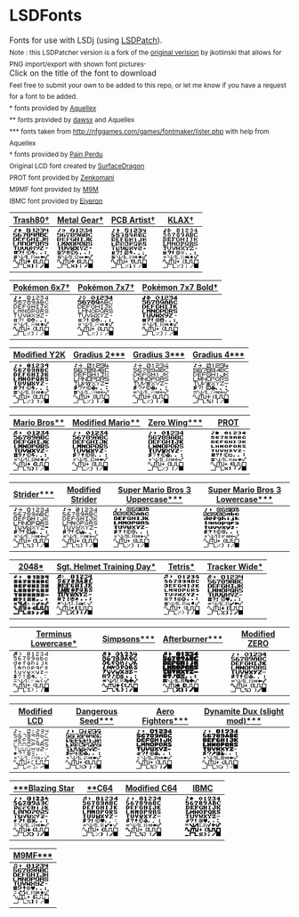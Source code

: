 # LSDFonts
[//]: # (fuck lol)
Fonts for use with LSDj (using [LSDPatch](https://github.com/eiyeron/lsdpatch)).<br />
<sub>Note : this LSDPatcher version is a fork of the [original verision](https://github.com/jkotlinski/lsdpatch) by jkotlinski that allows for PNG import/export with shown font pictures</sub>.<br />
Click on the title of the font to download<br />
<sub>Feel free to submit your own to be added to this repo, or let me know if you have a request for a font to be added.</sub><br />
<sub>\* fonts provided by [Aquellex](https://soundcloud.com/aquellex) </sub><br />
<sub>\*\* fonts provided by [dawsx](http://chipmusic.org/forums/topic/10946/custom-lsdj-fonts/) and Aquellex</sub><br />
<sub>\*\*\* fonts taken from http://nfggames.com/games/fontmaker/lister.php with help from Aquellex</sub><br />
<sub>† fonts provided by [Pain Perdu](https://soundcloud.com/pain-perdu)</sub><br />
<sub>Original LCD font created by [SurfaceDragon](http://chipmusic.org/forums/topic/4916/lsdj-ips-graphics-patch-more/)</sub><br />
<sub>PROT font provided by [Zenkomani](https://soundcloud.com/zenkomani)</sub><br />
<sub>M9MF font provided by [M9M](https://soundcloud.com/m9m_chiptune)</sub><br />
<sub>IBMC font provided by [Eiyeron](https://github.com/Eiyeron/)</sub><br />


 [Trash80†](https://github.com/urbster1/lsdfonts/raw/master/fonts/TR80.lsdfnt) | [Metal Gear†](https://github.com/urbster1/lsdfonts/raw/master/fonts/GEAR.lsdfnt) |  [PCB Artist†](https://github.com/urbster1/lsdfonts/raw/master/fonts/PCB.lsdfnt) | [KLAX†](https://github.com/urbster1/lsdfonts/raw/master/fonts/KLAX.lsdfnt)
------------------- | -------------- | ---------------- | ----------------- |
![TR80](png/TR80.png) | ![GEAR](png/GEAR.png) | ![PCB](png/PCB.png) | ![KLAX](png/KLAX.png) | 

 [Pokémon 6x7†](https://github.com/urbster1/lsdfonts/raw/master/fonts/PKMN.lsdfnt) | [Pokémon 7x7†](https://github.com/urbster1/lsdfonts/raw/master/fonts/PKRE.lsdfnt) | [Pokémon 7x7 Bold†](https://github.com/urbster1/lsdfonts/raw/master/fonts/PKBD.lsdfnt) | 
------------------- | ------------------- | ------------------- | 
|![PKMN](png/PKMN.png) |![PKRE](png/PKRE.png) | ![PKBD](png/PKBD.png) |

[Modified Y2K](https://github.com/urbster1/lsdfonts/raw/master/fonts/COOL.lsdfnt) | [Gradius 2\*\*\*](https://github.com/urbster1/lsdfonts/raw/master/fonts/GRD2.lsdfnt) | [Gradius 3\*\*\*](https://github.com/urbster1/lsdfonts/raw/master/fonts/GRD3.lsdfnt) | [Gradius 4\*\*\*](https://github.com/urbster1/lsdfonts/raw/master/fonts/GRD4.lsdfnt)
------------------- | ---------------- | ---------------- | ----------------
![COOL](png/COOL.png) | ![GRD2](png/GRD2.png) | ![GRD3](png/GRD3.png) | ![GRD4](png/GRD4.png)

[Mario Bros\*\*](https://github.com/urbster1/lsdfonts/raw/master/fonts/dawsx%20-%20Super%20Mario%20Bros..lsdfnt) | [Modified Mario\*\*](https://github.com/urbster1/lsdfonts/raw/master/fonts/MRIO.lsdfnt) | [Zero Wing\*\*\*](https://github.com/urbster1/lsdfonts/raw/master/fonts/ZERO.lsdfnt) | [PROT](https://github.com/urbster1/lsdfonts/raw/master/fonts/PROT.lsdfnt) | 
------------ | ---------------- | ------------ | ---------
![MRIO](png/MRIO1.png) | ![MRIO](png/MRIO.png) | ![ZERO](png/ZERO.png) | ![PROT](png/PROT.png) |

[Strider\*\*\*](https://github.com/urbster1/lsdfonts/raw/master/fonts/STRI.lsdfnt) | [Modified Strider](https://github.com/urbster1/lsdfonts/raw/master/fonts/STR2.lsdfnt) | [Super Mario Bros 3 Uppercase\*\*\*](https://github.com/urbster1/lsdfonts/raw/master/fonts/SM3U.lsdfnt) | [Super Mario Bros 3 Lowercase\*\*\*](https://github.com/urbster1/lsdfonts/raw/master/fonts/SM3L.lsdfnt) | 
----------------- | ----------------------------------- | ----------------------------------- | ----------------------------------- |
 ![STRI](png/STRI.png) | ![STR2](png/STR2.png) | ![SM3U](png/SM3U.png) | ![SM3L](png/SM3L.png) |

[2048\*](https://github.com/urbster1/lsdfonts/raw/master/fonts/aquellex%20-%202048%20(oerg866).lsdfnt) | [Sgt. Helmet Training Day\*](https://github.com/urbster1/lsdfonts/raw/master/fonts/aquellex%20-%20Sgt.%20Helmet%20Training%20Day.lsdfnt) | [Tetris\*](https://github.com/urbster1/lsdfonts/raw/master/fonts/aquellex%20-%20Tetris.lsdfnt) | [Tracker Wide\*](https://github.com/urbster1/lsdfonts/raw/master/fonts/aquellex%20-%20Tracker%20Wide.lsdfnt)
----------------------- | ------------------- | ------------------------ | --------------- |
![2048](png/2048.png) | ![SGT](png/SGT.png) | ![TRIS](png/TRIS.png) | ![TRAK](png/TRAK.png) | 

[Terminus Lowercase\*](https://github.com/urbster1/lsdfonts/raw/master/fonts/dawsx%20-%20Terminus%20Lowercase.lsdfnt) | [Simpsons\*\*\*](https://github.com/urbster1/lsdfonts/raw/master/fonts/aquellex%20-%20The%20Simpsons%20(Konami).lsdfnt) | [Afterburner\*\*\*](https://github.com/urbster1/lsdfonts/raw/master/fonts/aquellex%20-%20Afterburner%20(Sega).lsdfnt) | [Modified ZERO](https://github.com/urbster1/lsdfonts/raw/master/fonts/ZEROmod.lsdfnt) | 
----------------- | ----------------------- | --------------------- | --------------------- |
![TERM](png/TERM.png) | ![SIMP](png/SIMP.png) | ![AFTR](png/AFTR.png) | ![ZEROmod](png/ZEROmod.png) | 

[Modified LCD](https://github.com/urbster1/lsdfonts/raw/master/fonts/LCD.lsdfnt) | [Dangerous Seed\*\*\*](https://github.com/urbster1/lsdfonts/raw/master/fonts/SEED.lsdfnt) | [Aero Fighters\*\*\*](https://github.com/urbster1/lsdfonts/raw/master/fonts/AERO.lsdfnt) |  [Dynamite Dux (slight mod)\*\*\*](https://github.com/urbster1/lsdfonts/raw/master/fonts/DUX.lsdfnt) |
--------------------- | --------------------- | --------------------- | --------------------- |
![LCDmod](png/LCD.png) | ![SEED](png/SEED.png) | ![AERO](png/AERO.png) | ![DUX](png/DUX.png) |

|  [\*\*\*Blazing Star](https://github.com/urbster1/lsdfonts/raw/master/fonts/STAR.lsdfnt) |[\*\*C64](https://github.com/urbster1/lsdfonts/raw/master/fonts/C64.lsdfnt) | [Modified C64](https://github.com/urbster1/lsdfonts/raw/master/fonts/C64M.lsdfnt) | [IBMC](https://github.com/urbster1/lsdfonts/raw/master/fonts/IBMC.lsdfnt) | 
| --------------------- | --------------------- | --------------------- | --------------------- |
|  ![STAR](png/STAR.png) |  ![C64](png/C64.png) | ![C64M](png/C64M.png) | ![IBMC](png/IBMC.png) | 

|  [M9MF\*\*\*](https://github.com/urbster1/lsdfonts/raw/master/fonts/M9MF.lsdfnt) |
| --------------------- |
|  ![STAR](png/M9MF.png) |